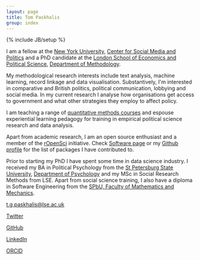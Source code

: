 ```yaml
---
layout: page
title: Tom Paskhalis
group: index
---
```

{% include JB/setup %}

I am a fellow at the [New York University](https://www.nyu.edu/), [Center for Social Media and Politics](https://csmapnyu.org) and a PhD candidate at the [London School of Economics and Political Science](http://www.lse.ac.uk), [Department of Methodology](http://www.lse.ac.uk/methodology/).

My methodological research interests include text analysis, machine learning, record linkage and data visualisation. Substantively, I'm interested in comparative and British politics, political communication, lobbying and social media. In my current research I analyse how organisations get access to government and what other strategies they employ to affect policy.

I am teaching a range of [quantitative methods courses](/teaching) and espouse experiential learning pedagogy for training in empirical political science research and data analysis.

Apart from academic research, I am an open source enthusiast and a member of the [rOpenSci](https://ropensci.org/) initiative. Check [Software page](/software) or my [Github profile](https://github.com/tpaskhalis/) for the list of packages I have contributed to.

Prior to starting my PhD I have spent some time in data science industry. I received my BA in Political Psychology from the [St Petersburg State University](http://english.spbu.ru/), [Department of Psychology](http://www.psy.spbu.ru/english-version) and my MSc in Social Research Methods from LSE. Apart from social science training, I also have a diploma in Software Engineering from the [SPbU, Faculty of Mathematics and Mechanics](http://www.math.spbu.ru/eng/).

<a href="mailto:{{ site.email }}" target="_blank" rel="noopener noreferrer"><i class="fa fa-fw fa-envelope-square"></i>t.g.paskhalis@lse.ac.uk</a>

<a href="https://twitter.com/{{ site.twitter }}" target="_blank" rel="noopener noreferrer"><i class="fa fa-fw fa-twitter-square"></i>Twitter</a>

<a href="https://github.com/{{ site.github }}" target="_blank" rel="noopener noreferrer"><i class="fa fa-fw fa-github-square"></i>GitHub</a>

<a href="https://linkedin.com/in/{{ site.linkedin }}" target="_blank" rel="noopener noreferrer"><i class="fa fa-fw fa-linkedin-square"></i>LinkedIn</a>

<a href="https://orcid.org/{{ site.orcid }}" target="_blank" rel="noopener noreferrer"><i class="ai ai-fw ai-orcid-square"></i>ORCID</a>
